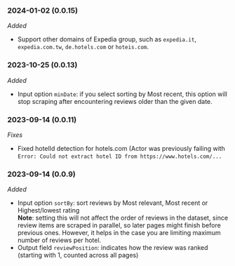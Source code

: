 ### 2024-01-02 (0.0.15)

_Added_

- Support other domains of Expedia group, such as `expedia.it`, `expedia.com.tw`, `de.hotels.com` or `hoteis.com`.

### 2023-10-25 (0.0.13)

_Added_

-   Input option `minDate`: if you select sorting by Most recent, this option will stop scraping after encountering reviews older than the given date.

### 2023-09-14 (0.0.11)

_Fixes_

-   Fixed hotelId detection for hotels.com (Actor was previously failing with `Error: Could not extract hotel ID from https://www.hotels.com/...`

### 2023-09-14 (0.0.9)

_Added_

-   Input option `sortBy`: sort reviews by Most relevant, Most recent or Highest/lowest rating  
    **Note**: setting this will not affect the order of reviews in the dataset, since review items are scraped in parallel, so later pages might finish before previous ones. However, it helps in the case you are limiting maximum number of reviews per hotel.
-   Output field `reviewPosition`: indicates how the review was ranked (starting with 1, counted across all pages)
